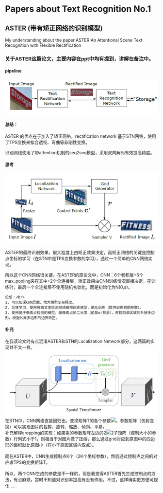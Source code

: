 # Papers about Text Recognition No.1

## ASTER (带有矫正网络的识别模型)
My understanding about the paper ASTER:An Attentional Scene Text Recognition with Flexible Rectification

### 关于ASTER这篇论文，主要内容在ppt中均有提到，讲解在备注中。

#### pipeline

![](https://github.com/cassie1728/what-i-learn-from-ASTER/raw/master/aster1.jpg)

#### 总结：

ASTER 的优点在于加入了矫正网络，rectification network 基于STN网络，使用了TPS变换来拟合透视、弯曲等非刚性变换。<br>

识别网络使用了带attention机制的seq2seq模型，采用双向解码有效提高精度。<br>

#### 思考

![](https://github.com/cassie1728/what-i-learn-from-ASTER/raw/master/aster2.jpg)

ASTER的最终识别效果，很大程度上由矫正效果决定，而矫正网络的关键是控制点坐标的学习（在STN中是TPS变换参数的学习），通过一个简单的CNN网络实现。<br>

所以这个CNN网络很关键。在ASTER的原论文中，CNN：6个卷积层+5个max_pooling夹在其中+2个全连接层，矫正效果由CNN训练情况直接决定，在训练时，最后一个全连接层不使用随机初始化，而是初始化为N(0,a)。<br>

    设想：<br>
    1. 可以加深CNN层数，增大模型复杂程度。
    2. 迁移学习，使用弯曲文本检测网络做预训练模型，简化训练（提供训练初期参数）。
    3. 使用基于像素点检测的模型，做像素点的二分类（前景or背景），再找前景区域的外接多边形，根据外界多边形的边界矫正。
    
#### 补充

   在我读论文时有点混淆ASTER和STN的Localization Network部分，这两篇的实现并不太一样。<br>
![](https://github.com/cassie1728/what-i-learn-from-ASTER/raw/master/stn.jpg)<br>
   在STN中，CNN网络直接回归出，变换矩阵T的各个参数![](http://chart.googleapis.com/chart?cht=tx&chl=$\theta$)。参数矩阵（仿射变换）可以实现图片的裁剪、旋转、缩放、倾斜、平移。<br>
   补充解释cropping的实现：如果乘的参数矩阵左边的2![](http://chart.googleapis.com/chart?cht=tx&chl=$\times$)2子矩阵（控制大小的参数）行列式小于1，则相当于对图片做了压缩，那么通过grid对应到原图中的四边形的面积就比原图小（在小于原图区域内取点）。
   <br><br>
   而在ASTER中，CNN生成控制点K个（2K个坐标参数），然后通过控制点之间的对应求TPS的变换矩阵T。
   <br><br>
   所以，两个CNN生成的参数是不一样的，但是我觉得ASTER首先生成控制点的方法，有点麻烦，暂时不知道对识别率提高有没有作用。不过，这样确实更方便可视化……
   
